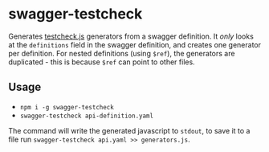 # swagger-testcheck

Generates [testcheck.js](https://github.com/leebyron/testcheck-js) generators from a swagger definition. It _only_ looks at the `definitions` field in the swagger definition, and creates one generator per definition. For nested definitions (using `$ref`), the generators are duplicated - this is because `$ref` can point to other files.

## Usage

* `npm i -g swagger-testcheck`
* `swagger-testcheck api-definition.yaml`

The command will write the generated javascript to `stdout`, to save it to a file run `swagger-testcheck api.yaml >> generators.js`.
